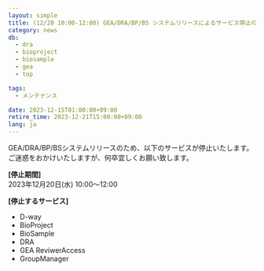 ```yaml
---
layout: simple
title: (12/20 10:00-12:00) GEA/DRA/BP/BS システムリリースによるサービス停止のお知らせ
category: news
db:
  - dra
  - bioproject
  - biosample
  - gea
  - top

tags:
  - メンテナンス

date: 2023-12-15T01:00:00+09:00
retire_time: 2023-12-21T15:00:00+09:00
lang: ja
---
```


GEA/DRA/BP/BSシステムリリースのため、以下のサービスが停止いたします。    
ご迷惑をおかけいたしますが、何卒宜しくお願い致します。

**[停止期間]**    
2023年12月20日(水) 10:00～12:00    

**[停止するサービス]**
 - D-way
 - BioProject
 - BioSample
 - DRA
 - GEA ReviwerAccess 
 - GroupManager




